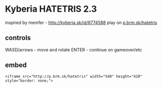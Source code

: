 # Kyberia HATETRIS 2.3
inspired by memfer - http://kyberia.sk/id/6774588
play on [p.brm.sk/hatetris](http://p.brm.sk/hatetris)

## controls
WASD/arrows - move and rotate
ENTER - continue on gameover/etc

## embed
```
<iframe src="http://p.brm.sk/hatetris" width="540" height="420" style="border: none;">
```
